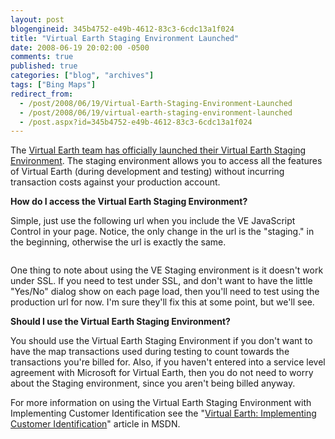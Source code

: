 ```yaml
---
layout: post
blogengineid: 345b4752-e49b-4612-83c3-6cdc13a1f024
title: "Virtual Earth Staging Environment Launched"
date: 2008-06-19 20:02:00 -0500
comments: true
published: true
categories: ["blog", "archives"]
tags: ["Bing Maps"]
redirect_from: 
  - /post/2008/06/19/Virtual-Earth-Staging-Environment-Launched
  - /post/2008/06/19/virtual-earth-staging-environment-launched
  - /post.aspx?id=345b4752-e49b-4612-83c3-6cdc13a1f024
---
```

<!-- more -->

The <a href="http://blogs.msdn.com/virtualearth/archive/2008/06/19/virtual-earth-staging-environment.aspx">Virtual Earth team has officially launched their Virtual Earth Staging Environment</a>. The staging environment allows you to access all the features of Virtual Earth (during development and testing) without incurring transaction costs against your production account.

**How do I access the Virtual Earth Staging Environment?**

Simple, just use the following url when you include the VE JavaScript Control in your page. Notice, the only change in the url is the "staging." in the beginning, otherwise the url is exactly the same.
<pre class="brush: xml; first-line: 1; tab-size: 4; toolbar: false; "><script type="text/javascript" src="http://staging.dev.virtualearth.net/mapcontrol/mapcontrol.ashx?v=6.1"></script></pre>

One thing to note about using the VE Staging environment is it doesn't work under SSL. If you need to test under SSL, and don't want to have the little "Yes/No" dialog show on each page load, then you'll need to test using the production url for now. I'm sure they'll fix this at some point, but we'll see.

**Should I use the Virtual Earth Staging Environment?**

You should use the Virtual Earth Staging Environment if you don't want to have the map transactions used during testing to count towards the transactions you're billed for. Also, if you haven't entered into a service level agreement with Microsoft for Virtual Earth, then you do not need to worry about the Staging environment, since you aren't being billed anyway.

 

For more information on using the Virtual Earth Staging Environment with Implementing Customer Identification see the "<a href="http://msdn.microsoft.com/en-us/library/bb924353.aspx">Virtual Earth: Implementing Customer Identification</a>" article in MSDN.
